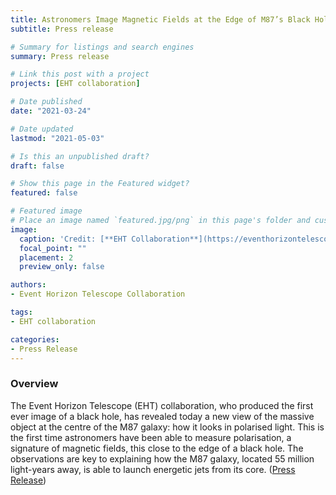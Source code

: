 ```yaml
---
title: Astronomers Image Magnetic Fields at the Edge of M87’s Black Hole
subtitle: Press release

# Summary for listings and search engines
summary: Press release

# Link this post with a project
projects: [EHT collaboration]

# Date published
date: "2021-03-24"

# Date updated
lastmod: "2021-05-03"

# Is this an unpublished draft?
draft: false

# Show this page in the Featured widget?
featured: false

# Featured image
# Place an image named `featured.jpg/png` in this page's folder and customize its options here.
image:
  caption: 'Credit: [**EHT Collaboration**](https://eventhorizontelescope.org/blog/astronomers-image-magnetic-fields-edge-m87s-black-hole)'
  focal_point: ""
  placement: 2
  preview_only: false

authors:
- Event Horizon Telescope Collaboration

tags:
- EHT collaboration

categories:
- Press Release
---
```


### Overview

The Event Horizon Telescope (EHT) collaboration, who produced the first ever image of a black hole, has revealed today a new view of the massive object at the centre of the M87 galaxy: how it looks in polarised light. This is the first time astronomers have been able to measure polarisation, a signature of magnetic fields, this close to the edge of a black hole. The observations are key to explaining how the M87 galaxy, located 55 million light-years away, is able to launch energetic jets from its core. ([Press Release](https://eventhorizontelescope.org/blog/astronomers-image-magnetic-fields-edge-m87s-black-hole))
